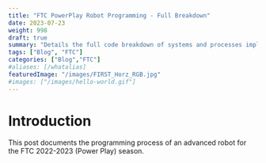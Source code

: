 ```yaml
---
title: "FTC PowerPlay Robot Programming - Full Breakdown"
date: 2023-07-23
weight: 998
draft: true
summary: "Details the full code breakdown of systems and processes implemented in the robot used for the FTC 2022-2023 (Power Play) season."
tags: ["Blog", "FTC"]
categories: ["Blog","FTC"]
#aliases: [/whatalias]
featuredImage: "/images/FIRST_Horz_RGB.jpg"
#images: ["/images/hello-world.gif"]
---
```


# Introduction

This post documents the programming process of an advanced robot for the FTC 2022-2023 (Power Play) season.

